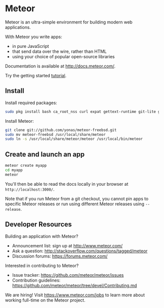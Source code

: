 # Meteor

Meteor is an ultra-simple environment for building modern web
applications.

With Meteor you write apps:

* in pure JavaScript
* that send data over the wire, rather than HTML
* using your choice of popular open-source libraries

Documentation is available at http://docs.meteor.com/.

Try the getting started [tutorial](https://www.meteor.com/try).

## Install

Install required packages:

```bash
sudo pkg install bash ca_root_nss curl expat gettext-runtime git-lite gmake indexinfo libevent2 libffi mongodb node npm pcre perl5 python2 python27 snappy v8
```

Install Meteor:

```bash
git clone git://github.com/yonas/meteor-freebsd.git
sudo mv meteor-freebsd /usr/local/share/meteor
sudo ln -s /usr/local/share/meteor/meteor /usr/local/bin/meteor
```

## Create and launch an app
```bash
meteor create myapp
cd myapp
meteor
```

You'll then be able to read the docs locally in your browser at
`http://localhost:3000/`.

Note that if you run Meteor from a git checkout, you cannot pin apps to specific
Meteor releases or run using different Meteor releases using `--release`.


## Developer Resources

Building an application with Meteor?

* Announcement list: sign up at http://www.meteor.com/
* Ask a question: http://stackoverflow.com/questions/tagged/meteor
* Discussion forums: https://forums.meteor.com/

Interested in contributing to Meteor?

* Issue tracker: https://github.com/meteor/meteor/issues
* Contribution guidelines: https://github.com/meteor/meteor/tree/devel/Contributing.md

We are hiring!  Visit https://www.meteor.com/jobs to
learn more about working full-time on the Meteor project.
